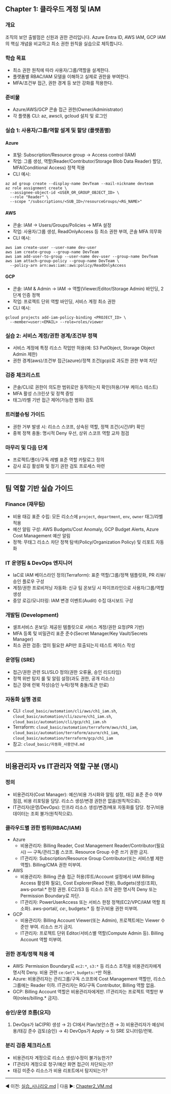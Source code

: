 ## Chapter 1: 클라우드 계정 및 IAM

### 개요
조직의 보안 출발점은 신원과 권한 관리입니다. Azure Entra ID, AWS IAM, GCP IAM의 핵심 개념을 비교하고 최소 권한 원칙을 실습으로 체득합니다.

### 학습 목표
- 최소 권한 원칙에 따라 사용자/그룹/역할을 설계한다.
- 플랫폼별 RBAC/IAM 모델을 이해하고 실제로 권한을 부여한다.
- MFA/조건부 접근, 권한 경계 등 보안 강화를 적용한다.

### 준비물
- Azure/AWS/GCP 콘솔 접근 권한(Owner/Administrator)
- 각 플랫폼 CLI: az, awscli, gcloud 설치 및 로그인

### 실습 1: 사용자/그룹/역할 설계 및 할당 (플랫폼별)

#### Azure
- 포털: Subscription/Resource group → Access control (IAM)
- 작업: 그룹 생성, 역할(Reader/Contributor/Storage Blob Data Reader) 할당, MFA(Conditional Access) 정책 적용
- CLI 예시:
```
az ad group create --display-name DevTeam --mail-nickname devteam
az role assignment create \
  --assignee-object-id <USER_OR_GROUP_OBJECT_ID> \
  --role "Reader" \
  --scope "/subscriptions/<SUB_ID>/resourceGroups/<RG_NAME>"
```

#### AWS
- 콘솔: IAM → Users/Groups/Policies → MFA 설정
- 작업: 사용자/그룹 생성, ReadOnlyAccess 등 최소 권한 부여, 콘솔 MFA 의무화
- CLI 예시:
```
aws iam create-user --user-name dev-user
aws iam create-group --group-name DevTeam
aws iam add-user-to-group --user-name dev-user --group-name DevTeam
aws iam attach-group-policy --group-name DevTeam \
  --policy-arn arn:aws:iam::aws:policy/ReadOnlyAccess
```

#### GCP
- 콘솔: IAM & Admin → IAM → 역할(Viewer/Editor/Storage Admin) 바인딩, 2단계 인증 정책
- 작업: 프로젝트 단위 역할 바인딩, 서비스 계정 최소 권한
- CLI 예시:
```
gcloud projects add-iam-policy-binding <PROJECT_ID> \
  --member=user:<EMAIL> --role=roles/viewer
```

### 실습 2: 서비스 계정/권한 경계/조건부 정책
- 서비스 계정에 특정 리소스 작업만 허용(예: S3 PutObject, Storage Object Admin 제한)
- 권한 경계(aws)/조건부 접근(azure)/정책 조건(gcp)로 과도한 권한 부여 차단

### 검증 체크리스트
- 콘솔/CLI로 권한이 의도한 범위로만 동작하는지 확인(허용/거부 케이스 테스트)
- MFA 활성 스크린샷 및 정책 증빙
- 태그/라벨 기반 접근 제어(가능한 범위) 검토

### 트러블슈팅 가이드
- 권한 거부 발생 시: 리소스 스코프, 상속된 역할, 정책 조건(시간/IP) 확인
- 중복 정책 충돌: 명시적 Deny 우선, 상위 스코프 역할 교차 점검

### 마무리 및 다음 단계
- 프로젝트/폴더/구독 레벨 표준 역할 카탈로그 정의
- 감사 로깅 활성화 및 정기 권한 검토 프로세스 마련

---

## 팀 역할 기반 실습 가이드

### Finance (재무팀)
- 비용 태깅 표준 수립: 모든 리소스에 `project`, `department`, `env`, `owner` 태그/라벨 적용
- 예산 알림 구성: AWS Budgets/Cost Anomaly, GCP Budget Alerts, Azure Cost Management 예산 알림
- 정책: 무태그 리소스 차단 정책 탐색(Policy/Organization Policy) 및 리포트 자동화

### IT 운영팀 & DevOps 엔지니어
- IaC로 IAM 베이스라인 정의(Terraform): 표준 역할/그룹/정책 템플릿화, PR 리뷰/승인 플로우 구성
- 계정/권한 프로비저닝 자동화: 신규 팀 온보딩 시 파이프라인으로 사용자/그룹/역할 생성
- 중앙 로깅/모니터링: IAM 변경 이벤트(Audit) 수집 대시보드 구성

### 개발팀 (Development)
- 셀프서비스 온보딩: 제공된 템플릿으로 서비스 계정/권한 요청(PR 기반)
- MFA 등록 및 비밀관리 표준 준수(Secret Manager/Key Vault/Secrets Manager)
- 최소 권한 검증: 앱이 필요한 API만 호출되는지 테스트 케이스 작성

### 운영팀 (SRE)
- 접근/권한 관련 SLI/SLO 정의(권한 오류율, 승인 리드타임)
- 정책 위반 탐지 룰 및 알림 설정(과도 권한, 공개 리소스)
- 접근 장애 런북 작성(승인 누락/정책 충돌/토큰 만료)

### 자동화 실행 경로
- CLI: `cloud_basic/automation/cli/aws/ch1_iam.sh`, `cloud_basic/automation/cli/azure/ch1_iam.sh`, `cloud_basic/automation/cli/gcp/ch1_iam.sh`
- Terraform: `cloud_basic/automation/terraform/aws/ch1_iam`, `cloud_basic/automation/terraform/azure/ch1_iam`, `cloud_basic/automation/terraform/gcp/ch1_iam`
- 참고: `cloud_basic/자동화_사용안내.md`

---

## 비용관리자 vs IT관리자 역할 구분 (명시)

### 정의
- 비용관리자(Cost Manager): 예산/비용 가시화와 알림 설정, 태깅 표준 준수 여부 점검, 비용 리포팅을 담당. 리소스 생성/변경 권한은 없음(원칙적으로).
- IT관리자(운영/DevOps): 인프라 리소스 생성/변경/배포 자동화를 담당. 청구/비용 데이터는 조회 불가(원칙적으로).

### 클라우드별 권한 범위(RBAC/IAM)
- Azure
  - 비용관리자: Billing Reader, Cost Management Reader/Contributor(필요 시) — 구독/관리그룹 스코프. Resource Group 수준 쓰기 권한 금지.
  - IT관리자: Subscription/Resource Group Contributor(또는 서비스별 제한 역할). Billing/CMA 권한 미부여.
- AWS
  - 비용관리자: Billing 콘솔 접근 허용(루트/Account 설정에서 IAM Billing Access 활성화 필요), Cost Explorer(Read 전용), Budgets(생성/조회), aws-portal:* 한정 권한. EC2/S3 등 리소스 조작 권한 명시적 Deny 또는 Permission Boundary로 차단.
  - IT관리자: PowerUserAccess 또는 서비스 한정 정책(EC2/VPC/IAM 역할 최소화). aws-portal/*, ce:*, budgets:* 등 청구/비용 권한 미부여.
- GCP
  - 비용관리자: Billing Account Viewer(또는 Admin), 프로젝트에는 Viewer 수준만 부여. 리소스 쓰기 금지.
  - IT관리자: 프로젝트 단위 Editor/서비스별 역할(Compute Admin 등). Billing Account 역할 미부여.

### 권한 경계/정책 적용 예
- AWS: Permission Boundary로 `ec2:*`, `s3:*` 등 리소스 조작을 비용관리자에게 명시적 Deny. 비용 관련 `ce:Get*`, `budgets:*`만 허용.
- Azure: 비용관리자는 관리그룹/구독 스코프에 Cost Management 역할만, 리소스 그룹에는 Reader 이하. IT관리자는 RG/구독 Contributor, Billing 역할 없음.
- GCP: Billing Account 역할은 비용관리자에게만. IT관리자는 프로젝트 역할만 부여(roles/billing.* 금지).

### 승인/운영 흐름(요지)
1) DevOps가 IaC(PR) 생성 → 2) CI에서 Plan/보안스캔 → 3) 비용관리자가 예상비용/태깅 준수 검토(승인) → 4) DevOps가 Apply → 5) SRE 모니터링/런북.

### 분리 검증 체크리스트
- 비용관리자 계정으로 리소스 생성/수정이 불가능한가?
- IT관리자 계정으로 청구/예산 화면 접근이 차단되는가?
- 태깅 미준수 리소스가 비용 리포트에서 탐지되는가?

---
◀ 이전: [실습_시나리오.md](실습_시나리오.md) | 다음 ▶: [Chapter2_VM.md](Chapter2_VM.md)
